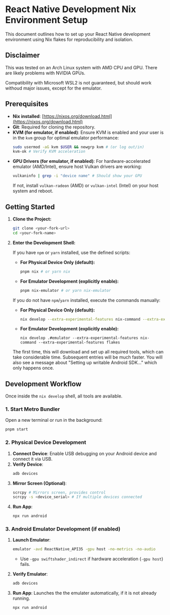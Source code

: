 # React Native Development Nix Environment Setup

This document outlines how to set up your React Native development environment using Nix flakes for reproducibility and isolation.

## Disclaimer

This was tested on an Arch Linux system with AMD CPU and GPU. There are likely problems with NVIDIA GPUs.

Compatibility with Microsoft WSL2 is not guaranteed, but should work withoud major issues, except for the emulator.

## Prerequisites

- **Nix installed**: [https://nixos.org/download.html](https://nixos.org/download.html)
- **Git**: Required for cloning the repository.
- **KVM (for emulator, if enabled)**: Ensure KVM is enabled and your user is in the `kvm` group for optimal emulator performance:
  ```bash
  sudo usermod -aG kvm $USER && newgrp kvm # (or log out/in)
  kvm-ok # Verify KVM acceleration
  ```
- **GPU Drivers (for emulator, if enabled)**: For hardware-accelerated emulator (AMD/Intel), ensure host Vulkan drivers are working:
  ```bash
  vulkaninfo | grep -i "device name" # Should show your GPU
  ```
  If not, install `vulkan-radeon` (AMD) or `vulkan-intel` (Intel) on your host system and reboot.

## Getting Started

1.  **Clone the Project:**

    ```bash
    git clone <your-fork-url>
    cd <your-fork-name>
    ```

2.  **Enter the Development Shell:**

    If you have `npm` or `yarn` installed, use the defined scripts:

    - **For Physical Device Only (default):**
      ```bash
      pnpm nix # or yarn nix
      ```
    - **For Emulator Development (explicitly enable):**
      ```bash
      pnpm nix-emulator # or yarn nix-emulator
      ```

    If you do not have `npm`/`yarn` installed, execute the commands manually:

    - **For Physical Device Only (default):**
      ```bash
      nix develop --extra-experimental-features nix-command --extra-experimental-features flakes
      ```
    - **For Emulator Development (explicitly enable):**
      ```
      nix develop .#emulator --extra-experimental-features nix-command --extra-experimental-features flakes
      ```

    The first time, this will download and set up all required tools, which can take considerable time. Subsequent entries will be much faster. You will also see a message about "Setting up writable Android SDK..." which only happens once.

## Development Workflow

Once inside the `nix develop` shell, all tools are available.

### 1. Start Metro Bundler

Open a new terminal or run in the background:

```bash
pnpm start
```

### 2. Physical Device Development

1.  **Connect Device**: Enable USB debugging on your Android device and connect it via USB.
2.  **Verify Device**:
    ```bash
    adb devices
    ```
3.  **Mirror Screen (Optional)**:
    ```bash
    scrcpy # Mirrors screen, provides control
    scrcpy -s <device_serial> # If multiple devices connected
    ```
4.  **Run App**:
    ```bash
    npx run android
    ```

### 3. Android Emulator Development (if enabled)

1.  **Launch Emulator**:

    ```bash
    emulator -avd ReactNative_API35 -gpu host -no-metrics -no-audio
    ```

    - Use `-gpu swiftshader_indirect` if hardware acceleration (`-gpu host`) fails.

2.  **Verify Emulator**:
    ```bash
    adb devices
    ```
3.  **Run App**:
    Launches the the emulater automatically, if it is not already running.
    ```bash
    npx run android
    ```
